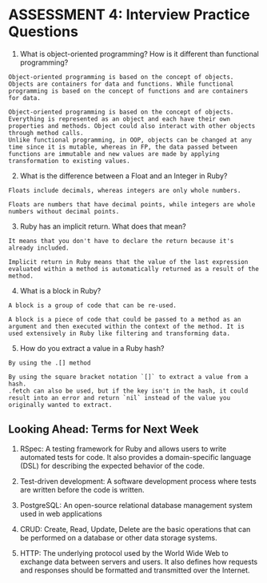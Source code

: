 # ASSESSMENT 4: Interview Practice Questions

1. What is object-oriented programming? How is it different than functional programming?

<!-- Your answer: -->
    Object-oriented programming is based on the concept of objects. Objects are containers for data and functions. While functional programming is based on the concept of functions and are containers for data.

<!-- Researched answer: -->
    Object-oriented programming is based on the concept of objects. Everything is represented as an object and each have their own properties and methods. Object could also interact with other objects through method calls. 
    Unlike functional programming, in OOP, objects can be changed at any time since it is mutable, whereas in FP, the data passed between functions are immutable and new values are made by applying transformation to existing values.

2. What is the difference between a Float and an Integer in Ruby?

<!-- Your answer:  -->
    Floats include decimals, whereas integers are only whole numbers.

<!-- Researched answer: -->
    Floats are numbers that have decimal points, while integers are whole numbers without decimal points.

3. Ruby has an implicit return. What does that mean?

<!-- Your answer:  -->
    It means that you don't have to declare the return because it's already included.

<!-- Researched answer: -->
    Implicit return in Ruby means that the value of the last expression evaluated within a method is automatically returned as a result of the method.

4. What is a block in Ruby?

<!-- Your answer: -->
    A block is a group of code that can be re-used.

<!-- Researched answer: -->
    A block is a piece of code that could be passed to a method as an argument and then executed within the context of the method. It is used extensively in Ruby like filtering and transforming data.

5. How do you extract a value in a Ruby hash?

<!-- Your answer: -->
    By using the .[] method

<!-- Researched answer: -->
    By using the square bracket notation `[]` to extract a value from a hash.
    .fetch can also be used, but if the key isn't in the hash, it could result into an error and return `nil` instead of the value you originally wanted to extract. 


## Looking Ahead: Terms for Next Week

1. RSpec:
        A testing framework for Ruby and allows users to write automated tests for code. It also provides a domain-specific language (DSL) for describing the expected behavior of the code.

2. Test-driven development:
        A software development process where tests are written before the code is written.

3. PostgreSQL:
        An open-source relational database management system used in web applications

4. CRUD:
        Create, Read, Update, Delete are the basic operations that can be performed on a database or other data storage systems.

5. HTTP:
        The underlying protocol used by the World Wide Web to exchange data between servers and users. It also defines how requests and responses should be formatted and transmitted over the Internet. 
